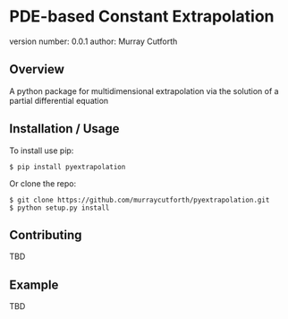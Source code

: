 PDE-based Constant Extrapolation
================================

version number: 0.0.1
author: Murray Cutforth

Overview
--------

A python package for multidimensional extrapolation via the solution of a partial differential equation

Installation / Usage
--------------------

To install use pip:

    $ pip install pyextrapolation


Or clone the repo:

    $ git clone https://github.com/murraycutforth/pyextrapolation.git
    $ python setup.py install
    
Contributing
------------

TBD

Example
-------

TBD
